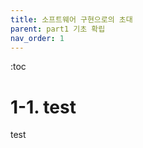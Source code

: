 ```yaml
---
title: 소프트웨어 구현으로의 초대 
parent: part1 기초 확립
nav_order: 1
---
```


:toc

# 1-1. test

test


<!-- title: 소프트웨어 구현으로의 초대 
parent: '1부: 기초 확립' -->
